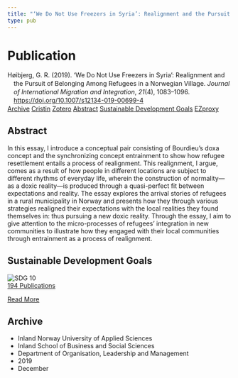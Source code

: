 ```yaml
---
title: "‘We Do Not Use Freezers in Syria’: Realignment and the Pursuit of Belonging Among Refugees in a Norwegian Village"
type: pub
---
```

<h1>Publication</h1>
<article id="csl-bib-container-L997GLCR" class="csl-bib-container">
  <div class="csl-bib-body" style="line-height: 1.35; padding-left: 1em; text-indent:-1em;">
  <div class="csl-entry">H&#xF8;ibjerg, G. R. (2019). &#x2018;We Do Not Use Freezers in Syria&#x2019;: Realignment and the Pursuit of Belonging Among Refugees in a Norwegian Village. <i>Journal of International Migration and Integration</i>, <i>21</i>(4), 1083&#x2013;1096. <a href="https://doi.org/10.1007/s12134-019-00699-4">https://doi.org/10.1007/s12134-019-00699-4</a></div>
</div>
  <div class="csl-bib-buttons">
    <a href="#taxonomy-article-L997GLCR" class="csl-bib-button">Archive</a>
    <a href="https://app.cristin.no/results/show.jsf?id=1758558" alt="Cristin URL" class="csl-bib-button">Cristin</a>
    <a href="http://zotero.org/groups/5022929/items/L997GLCR" alt="Zotero URL" class="csl-bib-button">Zotero</a>
    <a href="#abstract-article-L997GLCR" class="csl-bib-button">Abstract</a>
    <a href="#sdg-article-L997GLCR" class="csl-bib-button">Sustainable Development Goals</a>
    <a href="http://ezproxy.inn.no/login?url=https://doi.org/10.1007/s12134-019-00699-4" class="csl-bib-button">EZproxy</a>
  </div>
  <div id="csl-bib-meta-container-L997GLCR"></div>
</article>
<div id="csl-bib-meta-L997GLCR" class="csl-bib-meta">
  <article id="abstract-article-L997GLCR" class="abstract-article">
    <h1>Abstract</h1>
    In this essay, I introduce a conceptual pair consisting of Bourdieu’s doxa concept and the synchronizing concept entrainment to show how refugee resettlement entails a process of realignment. This realignment, I argue, comes as a result of how people in different locations are subject to different rhythms of everyday life, wherein the construction of normality—as a doxic reality—is produced through a quasi-perfect fit between expectations and reality. The essay explores the arrival stories of refugees in a rural municipality in Norway and presents how they through various strategies realigned their expectations with the local realities they found themselves in: thus pursuing a new doxic reality. Through the essay, I aim to give attention to the micro-processes of refugees’ integration in new communities to illustrate how they engaged with their local communities through entrainment as a process of realignment.
  </article>
  <article id="sdg-article-L997GLCR" class="sdg-article">
    <h1>Sustainable Development Goals</h1>
    <div class="sdg-container"><div id="sdg10" class="sdg">
<img src="{{< params subfolder >}}images/sdg/sdg10_en.png" class="image" alt="SDG 10">
<div class="sdg-overlay">
<a href="{{< params subfolder >}}en/archive/?sdg=10#archive" class="sdg-publication-count"><span>194</span> Publications</a>
<p><a href="https://sdgs.un.org/goals/goal10" class="sdg-read-more">Read More</a></p>
</div>
</div></div>
  </article>
  <article id="taxonomy-article-L997GLCR" class="taxonomy-article">
    <h1>Archive</h1>
    <ul>
      <li>Inland Norway University of Applied Sciences</li>
      <li>Inland School of Business and Social Sciences</li>
      <li>Department of Organisation, Leadership and Management</li>
      <li>2019</li>
      <li>December</li>
    </ul>
  </article>
</div>
